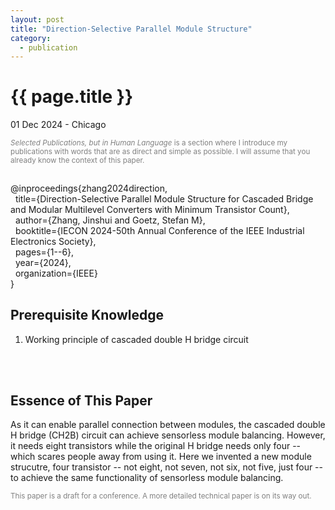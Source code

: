 ```yaml
---
layout: post
title: "Direction-Selective Parallel Module Structure"
category: 
  - publication
---
```


{{ page.title }}
================

<p class="meta">01 Dec 2024 - Chicago</p>

<p style="color: gray; font-size: smaller;"><em>Selected Publications, but in Human Language</em> is a section where I introduce my publications with words that are as direct and simple as possible. I will assume that you already know the context of this paper.</p>


<div style="white-space: pre-wrap;">
@inproceedings{zhang2024direction,
  title={Direction-Selective Parallel Module Structure for Cascaded Bridge and Modular Multilevel Converters with Minimum Transistor Count},
  author={Zhang, Jinshui and Goetz, Stefan M},
  booktitle={IECON 2024-50th Annual Conference of the IEEE Industrial Electronics Society},
  pages={1--6},
  year={2024},
  organization={IEEE}
}
</div>

## Prerequisite Knowledge
1. Working principle of cascaded double H bridge circuit

<br><br>
## Essence of This Paper
As it can enable parallel connection between modules, the cascaded double H bridge (CH2B) circuit can achieve sensorless module balancing. However, it needs eight transistors while the original H bridge needs only four -- which scares people away from using it. Here we invented a new module strucutre, four transistor -- not eight, not seven, not six, not five, just four -- to achieve the same functionality of sensorless module balancing. 


<p style="color: gray; font-size: smaller;">This paper is a draft for a conference. A more detailed technical paper is on its way out.</p>
